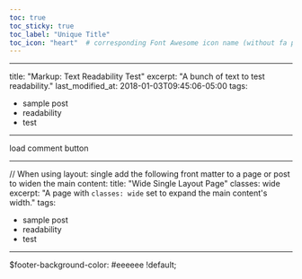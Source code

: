 ```yaml
---
toc: true
toc_sticky: true
toc_label: "Unique Title"
toc_icon: "heart"  # corresponding Font Awesome icon name (without fa prefix)
---
```



---
title: "Markup: Text Readability Test"
excerpt: "A bunch of text to test readability."
last_modified_at: 2018-01-03T09:45:06-05:00
tags: 
  - sample post
  - readability
  - test
---


load comment button

---
// When using layout: single add the following front matter to a page or post to widen the main content:
title: "Wide Single Layout Page"
classes: wide
excerpt: "A page with `classes: wide` set to expand the main content's width."
tags: 
  - sample post
  - readability
  - test
---



$footer-background-color: #eeeeee !default;